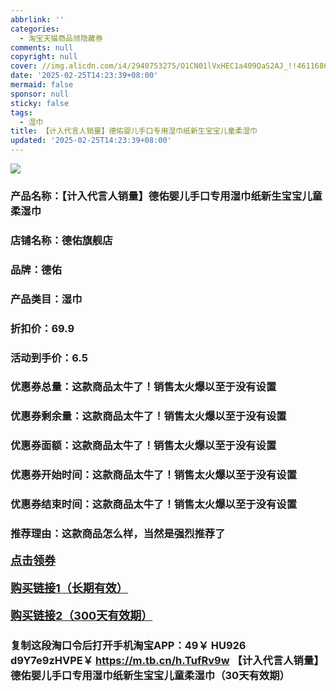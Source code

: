 ```yaml
---
abbrlink: ''
categories:
  - 淘宝天猫商品领隐藏券
comments: null
copyright: null
cover: //img.alicdn.com/i4/2940753275/O1CN01lVxHEC1a409QaS2AJ_!!4611686018427385211-0-item_pic.jpg
date: '2025-02-25T14:23:39+08:00'
mermaid: false
sponsor: null
sticky: false
tags:
  - 湿巾
title: 【计入代言人销量】德佑婴儿手口专用湿巾纸新生宝宝儿童柔湿巾
updated: '2025-02-25T14:23:39+08:00'
--- 
```


![](//img.alicdn.com/i4/2940753275/O1CN01lVxHEC1a409QaS2AJ_!!4611686018427385211-0-item_pic.jpg)

### 产品名称：【计入代言人销量】德佑婴儿手口专用湿巾纸新生宝宝儿童柔湿巾
### 店铺名称：德佑旗舰店
### 品牌：德佑
### 产品类目：湿巾
### 折扣价：69.9
### 活动到手价：6.5
### 优惠券总量：这款商品太牛了！销售太火爆以至于没有设置
### 优惠券剩余量：这款商品太牛了！销售太火爆以至于没有设置
### 优惠券面额：这款商品太牛了！销售太火爆以至于没有设置
### 优惠券开始时间：这款商品太牛了！销售太火爆以至于没有设置
### 优惠券结束时间：这款商品太牛了！销售太火爆以至于没有设置
### 推荐理由：这款商品怎么样，当然是强烈推荐了

<p style="font-size: 18px; font-weight: bold;">
  <a href="这款商品太牛了！销售太火爆以至于没有设置" target="_blank">点击领券</a>
</p>
<p style="font-size: 18px; font-weight: bold;">
  <a href="https://s.click.taobao.com/t?e=m%3D2%26s%3DUah5KX5YvH1w4vFB6t2Z2ueEDrYVVa64K7Vc7tFgwiHjf2vlNIV67k2Uw6Vjz9mVZW1Lr5j6Def3ID%2FV1RqsF4wnCJeELi4I%2FIEn%2BS1IjHAB0ghlTd7WlZVm%2FOAUUFw71qrpxiwMoCNxc1AtbZGVS%2Fj8jgjUJellO%2FvD%2FG8IJTcLZMqoQW%2BfuKGzo1lVxIiobQcWKGDi%2B1OXb20dwzfa0GZcbkQLa4kAYu4T6VycEloA5SZwWkKzDGc3XFcp7eVt9LiK17UzUHqRmfcD0XF1fgX7qpY2hN8aTc7jC1Dcr3Rcfm37xb4PJTVOqDfs1nBkfrDz7DTFSPGiZ%2BQMlGz6FQ%3D%3D&umpChannel=bybtqdyh&u_channel=bybtqdyh" target="_blank">购买链接1（长期有效）</a>
</p>
<p style="font-size: 18px; font-weight: bold;">
  <a href="https://s.click.taobao.com/feJcVNs" target="_blank">购买链接2（300天有效期）</a>
</p>

### 复制这段淘口令后打开手机淘宝APP：49￥ HU926 d9Y7e9zHVPE￥ https://m.tb.cn/h.TufRv9w  【计入代言人销量】德佑婴儿手口专用湿巾纸新生宝宝儿童柔湿巾（30天有效期）
